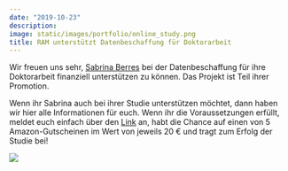 ```yaml
---
date: "2019-10-23"
description: 
image: static/images/portfolio/online_study.png
title: RAM unterstützt Datenbeschaffung für Doktorarbeit
---
```


Wir freuen uns sehr, [Sabrina Berres](https://www.sowi.uni-mannheim.de/en/erdfelder/team/academic-staff-members/berres-sabrina/) bei der Datenbeschaffung für ihre Doktorarbeit finanziell unterstützen zu können. Das Projekt ist Teil ihrer Promotion.

Wenn ihr Sabrina auch bei ihrer Studie unterstützen möchtet, dann haben wir hier alle Informationen für euch. Wenn ihr die Voraussetzungen erfüllt, meldet euch einfach über den [Link](https://www.soscisurvey.de/istdasneu/) an, habt die Chance auf einen von 5 Amazon-Gutscheinen im Wert von jeweils 20 € und tragt zum Erfolg der Studie bei!


![](/images/portfolio/ram-berres.jpg)